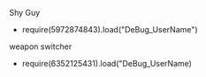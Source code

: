 Shy Guy 
- require(5972874843).load("DeBug_UserName")

weapon switcher
- require(6352125431).load("DeBug_UserName)
